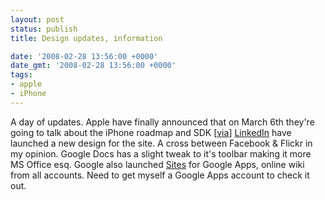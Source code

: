 ```yaml
---
layout: post
status: publish
title: Design updates, information

date: '2008-02-28 13:56:00 +0000'
date_gmt: '2008-02-28 13:56:00 +0000'
tags:
- apple
- iPhone
---
```

A day of updates.
Apple have finally announced that on March 6th they're going to talk about the iPhone roadmap and SDK [<a href="http://www.reuters.com/article/marketsNews/idUKN2745545120080227?rpc=44">via</a>]
<a href="http://www.linkedin.com">LinkedIn</a> have launched a new design for the site. A cross between Facebook & Flickr in my opinion.
Google Docs has a slight tweak to it's toolbar making it more MS Office esq. Google also launched <a href="http://sites.google.com">Sites</a> for Google Apps, online wiki from all accounts. Need to get myself a Google Apps account to check it out.
